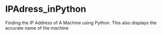 # IPAdress_inPython
Finding the IP Address of A Machine using Python. This also displays the accurate name of the machine
